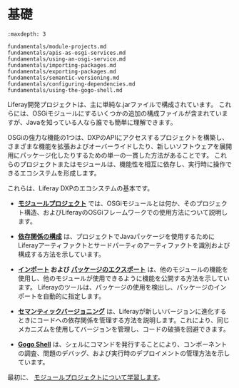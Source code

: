 # 基礎

```{toctree}
:maxdepth: 3

fundamentals/module-projects.md
fundamentals/apis-as-osgi-services.md
fundamentals/using-an-osgi-service.md
fundamentals/importing-packages.md
fundamentals/exporting-packages.md
fundamentals/semantic-versioning.md
fundamentals/configuring-dependencies.md
fundamentals/using-the-gogo-shell.md
```

Liferay開発プロジェクトは、主に単純な.jarファイルで構成されています。 これらには、OSGiモジュールにするいくつかの追加の構成ファイルが含まれていますが、Javaを知っている人なら誰でも簡単に理解できます。

OSGiの強力な機能の1つは、DXPのAPIにアクセスするプロジェクトを構築し、さまざまな機能を拡張およびオーバーライドしたり、新しいソフトウェアを展開用にパッケージ化したりするための単一の一貫した方法があることです。 これらのプロジェクトまたはモジュールは、機能性を相互に依存し、実行時に操作できるエコシステムを形成します。

これらは、Liferay DXPのエコシステムの基本です。

  - **[モジュールプロジェクト](./module-projects.md)** では、OSGiモジュールとは何か、そのプロジェクト構造、およびLiferayのOSGiフレームワークでの使用方法について説明します。

  - **[依存関係の構成](./configuring-dependencies.md)** は、プロジェクトでJavaパッケージを使用するためにLiferayアーティファクトとサードパーティのアーティファクトを識別および構成する方法を示しています。

  - **[インポート](./importing-packages.md) および [パッケージのエクスポート](./exporting-packages.md)** は、他のモジュールの機能を使用し、他のモジュールが使用できるように機能を公開する方法を示しています。 Liferayのツールは、パッケージの使用を検出し、パッケージのインポートを自動的に指定します。

  - **[セマンティックバージョニング](./semantic-versioning.md)** は、Liferayが新しいバージョンに進化するときにコードへの依存関係を管理する方法を説明します。これにより、同じメカニズムを使用してバージョンを管理し、コードの破損を回避できます。

  - **[Gogo Shell](./using-the-gogo-shell.md)** は、シェルにコマンドを発行することにより、コンポーネントの調査、問題のデバッグ、および実行時のデプロイメントの管理方法を示しています。

最初に、 [モジュールプロジェクトについて学習します](./module-projects.md)。